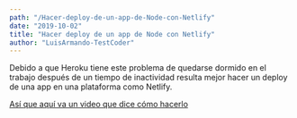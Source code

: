 ```yaml
---
path: "/Hacer-deploy-de-un-app-de-Node-con-Netlify"
date: "2019-10-02"
title: "Hacer deploy de un app de Node con Netlify"
author: "LuisArmando-TestCoder"
---
```


Debido a que Heroku tiene este problema
de quedarse dormido en el trabajo
después de un tiempo de inactividad
resulta mejor hacer un deploy de una app
en una plataforma como Netlify.

[Así que aquí va un video que dice cómo hacerlo](https://www.youtube.com/watch?v=hQAu0YEIF0g)